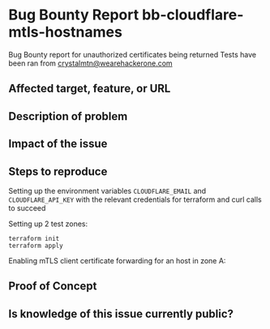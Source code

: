 # Bug Bounty Report bb-cloudflare-mtls-hostnames
Bug Bounty report for unauthorized certificates being returned
Tests have been ran from crystalmtn@wearehackerone.com

## Affected target, feature, or URL

## Description of problem

## Impact of the issue

## Steps to reproduce

Setting up the environment variables `CLOUDFLARE_EMAIL` and `CLOUDFLARE_API_KEY` with the relevant credentials for terraform and curl calls to succeed

Setting up 2 test zones:
```shell
terraform init
terraform apply
```

Enabling mTLS client certificate forwarding for an host in zone A:


## Proof of Concept

## Is knowledge of this issue currently public?
